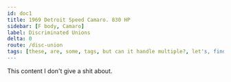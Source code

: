 ```yaml
---
id: doc1
title: 1969 Detroit Speed Camaro. 830 HP
sidebar: [F body, Camaro]
label: Discriminated Unions
delta: 0
route: /disc-union
tags: [these, are, some, tags, but can it handle multiple?, let's, find, out]
---
```


This content I don't give a shit about.
